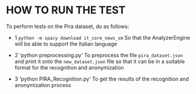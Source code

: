 # HOW TO RUN THE TEST

To perform tests on the Pira dataset, do as follows:

- 1 `python -m spacy download it_core_news_sm`
So that the AnalyzerEngine will be able to support the Italian language

- 2 'python preprocessing.py' 
To preprocess the file `pira_dataset.json` and print it onto the `new_dataset.json` file so that it can be in a suitable format for the recognition and anonymization

- 3 'python PIRA_Recognition.py' 
To get the results of the recognition and anonymization process

